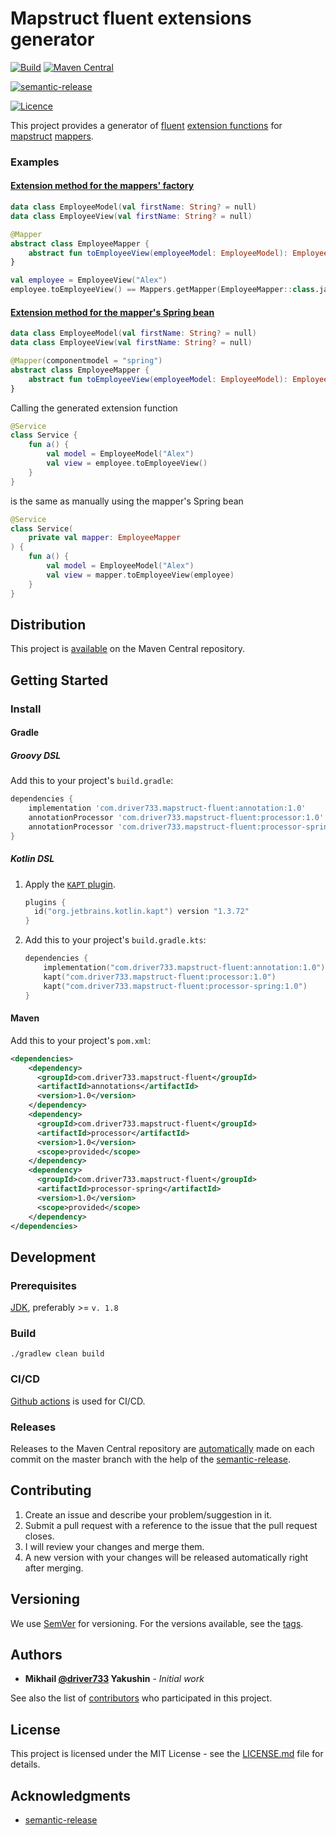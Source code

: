 # Mapstruct fluent extensions generator

[![Build](https://github.com/driver733/mapstruct-fluent/workflows/Build/badge.svg?branch=master)](https://github.com/driver733/mapstruct-fluent/actions?query=workflow%3ABuild+branch%3Amaster)
[![Maven Central](https://img.shields.io/maven-central/v/com.driver733.mapstruct-fluent/annotations)](https://search.maven.org/search?q=com.driver733.mapstruct)

[![semantic-release](https://img.shields.io/badge/%20%20%F0%9F%93%A6%F0%9F%9A%80-semantic--release-e10079.svg)](https://github.com/driver733/mapstruct-fluent/actions?query=workflow%3ARelease)

[![Licence](https://img.shields.io/github/license/driver733/mapstruct-fluent)](https://github.com/driver733/mapstruct-fluent/blob/master/LICENSE)

This project provides a generator of [fluent](https://en.wikipedia.org/wiki/Fluent_interface) [extension functions](https://kotlinlang.org/docs/reference/extensions.html) for [mapstruct](https://github.com/mapstruct/mapstruct) [mappers](https://mapstruct.org/documentation/dev/reference/html/#defining-mapper).

### Examples

#### [Extension method for the mappers' factory](examples/example/src/test/kotlin/com/driver733/mapstructfluent/EmployeeMapperTest.kt)

```kotlin
data class EmployeeModel(val firstName: String? = null)
data class EmployeeView(val firstName: String? = null)
```

```kotlin
@Mapper
abstract class EmployeeMapper {
    abstract fun toEmployeeView(employeeModel: EmployeeModel): EmployeeView
}
```

```kotlin
val employee = EmployeeView("Alex")
employee.toEmployeeView() == Mappers.getMapper(EmployeeMapper::class.java).toEmployeeView(employee)
```

#### [Extension method for the mapper's Spring bean](examples/example-spring/src/test/kotlin/com/driver733/mapstructfluent/EmployeeMapperTest.kt)

```kotlin
data class EmployeeModel(val firstName: String? = null)
data class EmployeeView(val firstName: String? = null)
```
```kotlin
@Mapper(componentmodel = "spring")
abstract class EmployeeMapper {
    abstract fun toEmployeeView(employeeModel: EmployeeModel): EmployeeView
}
```

Calling the generated extension function
```kotlin
@Service
class Service {
    fun a() {
        val model = EmployeeModel("Alex")
        val view = employee.toEmployeeView()
    }
}
```

is the same as manually using the mapper's Spring bean
```kotlin
@Service
class Service(
    private val mapper: EmployeeMapper
) {
    fun a() {
        val model = EmployeeModel("Alex")
        val view = mapper.toEmployeeView(employee)
    }
}
```


## Distribution

This project is [available](https://search.maven.org/search?q=com.driver733.mapstruct-fluent) on the Maven Central repository.

## Getting Started

### Install

#### Gradle

##### Groovy DSL

Add this to your project's `build.gradle`:

```groovy
dependencies {
    implementation 'com.driver733.mapstruct-fluent:annotation:1.0'
    annotationProcessor 'com.driver733.mapstruct-fluent:processor:1.0'
    annotationProcessor 'com.driver733.mapstruct-fluent:processor-spring:1.0'
}
```

##### Kotlin DSL

1. Apply the [`KAPT` plugin](https://plugins.gradle.org/plugin/org.jetbrains.kotlin.kapt).

    ```kotlin
    plugins {
      id("org.jetbrains.kotlin.kapt") version "1.3.72"
    }
    ```
2. Add this to your project's `build.gradle.kts`:

    ```kotlin
    dependencies {
        implementation("com.driver733.mapstruct-fluent:annotation:1.0")
        kapt("com.driver733.mapstruct-fluent:processor:1.0")
        kapt("com.driver733.mapstruct-fluent:processor-spring:1.0")
    }
    ``` 

#### Maven

Add this to your project's `pom.xml`:

```xml
<dependencies>
    <dependency>
      <groupId>com.driver733.mapstruct-fluent</groupId>
      <artifactId>annotations</artifactId>
      <version>1.0</version>
    </dependency>
    <dependency>
      <groupId>com.driver733.mapstruct-fluent</groupId>
      <artifactId>processor</artifactId>
      <version>1.0</version>
      <scope>provided</scope>
    </dependency>
    <dependency>
      <groupId>com.driver733.mapstruct-fluent</groupId>
      <artifactId>processor-spring</artifactId>
      <version>1.0</version>
      <scope>provided</scope>
    </dependency>
</dependencies>
```

## Development

### Prerequisites

[JDK](https://stackoverflow.com/a/52524114/2441104), preferably >= `v. 1.8`

### Build

```
./gradlew clean build
```

### CI/CD

[Github actions](https://github.com/driver733/mapstruct-fluent/actions) is used for CI/CD.

### Releases

Releases to the Maven Central repository are [automatically](https://github.com/driver733/mapstruct-fluent/actions?query=workflow%3ARelease)
made on each commit on the master branch with the help of the [semantic-release](https://github.com/semantic-release/semantic-release).

## Contributing

1. Create an issue and describe your problem/suggestion in it.
2. Submit a pull request with a reference to the issue that the pull request closes.
3. I will review your changes and merge them.
4. A new version with your changes will be released automatically right after merging.

## Versioning

We use [SemVer](http://semver.org/) for versioning. For the versions available, see the [tags](https://github.com/driver733/mapstruct-fluent/tags). 

## Authors

* **Mikhail [@driver733](https://www.driver733.com) Yakushin** - *Initial work*

See also the list of [contributors](https://github.com/driver733/mapstruct-fluent/graphs/contributors) who participated in this project.

## License

This project is licensed under the MIT License - see the [LICENSE.md](https://github.com/driver733/mapstruct-fluent/blob/master/LICENSE) file for details.

## Acknowledgments

* [semantic-release](https://github.com/semantic-release/semantic-release)
